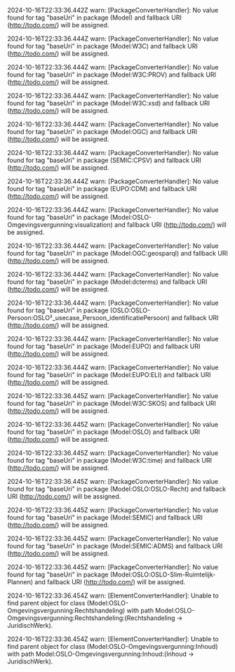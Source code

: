 2024-10-16T22:33:36.442Z warn: [PackageConverterHandler]: No value found for tag "baseUri" in package (Model) and fallback URI (http://todo.com/) will be assigned.

2024-10-16T22:33:36.444Z warn: [PackageConverterHandler]: No value found for tag "baseUri" in package (Model:W3C) and fallback URI (http://todo.com/) will be assigned.

2024-10-16T22:33:36.444Z warn: [PackageConverterHandler]: No value found for tag "baseUri" in package (Model:W3C:PROV) and fallback URI (http://todo.com/) will be assigned.

2024-10-16T22:33:36.444Z warn: [PackageConverterHandler]: No value found for tag "baseUri" in package (Model:W3C:xsd) and fallback URI (http://todo.com/) will be assigned.

2024-10-16T22:33:36.444Z warn: [PackageConverterHandler]: No value found for tag "baseUri" in package (Model:OGC) and fallback URI (http://todo.com/) will be assigned.

2024-10-16T22:33:36.444Z warn: [PackageConverterHandler]: No value found for tag "baseUri" in package (SEMIC:CPSV) and fallback URI (http://todo.com/) will be assigned.

2024-10-16T22:33:36.444Z warn: [PackageConverterHandler]: No value found for tag "baseUri" in package (EUPO:CDM) and fallback URI (http://todo.com/) will be assigned.

2024-10-16T22:33:36.444Z warn: [PackageConverterHandler]: No value found for tag "baseUri" in package (Model:OSLO-Omgevingsvergunning:visualization) and fallback URI (http://todo.com/) will be assigned.

2024-10-16T22:33:36.444Z warn: [PackageConverterHandler]: No value found for tag "baseUri" in package (Model:OGC:geosparql) and fallback URI (http://todo.com/) will be assigned.

2024-10-16T22:33:36.444Z warn: [PackageConverterHandler]: No value found for tag "baseUri" in package (Model:dcterms) and fallback URI (http://todo.com/) will be assigned.

2024-10-16T22:33:36.444Z warn: [PackageConverterHandler]: No value found for tag "baseUri" in package (OSLO:OSLO-Persoon:OSLO²_usecase_Persoon_identificatiePersoon) and fallback URI (http://todo.com/) will be assigned.

2024-10-16T22:33:36.444Z warn: [PackageConverterHandler]: No value found for tag "baseUri" in package (Model:EUPO) and fallback URI (http://todo.com/) will be assigned.

2024-10-16T22:33:36.444Z warn: [PackageConverterHandler]: No value found for tag "baseUri" in package (Model:EUPO:ELI) and fallback URI (http://todo.com/) will be assigned.

2024-10-16T22:33:36.445Z warn: [PackageConverterHandler]: No value found for tag "baseUri" in package (Model:W3C:SKOS) and fallback URI (http://todo.com/) will be assigned.

2024-10-16T22:33:36.445Z warn: [PackageConverterHandler]: No value found for tag "baseUri" in package (Model:OSLO) and fallback URI (http://todo.com/) will be assigned.

2024-10-16T22:33:36.445Z warn: [PackageConverterHandler]: No value found for tag "baseUri" in package (Model:W3C:time) and fallback URI (http://todo.com/) will be assigned.

2024-10-16T22:33:36.445Z warn: [PackageConverterHandler]: No value found for tag "baseUri" in package (Model:OSLO:OSLO-Recht) and fallback URI (http://todo.com/) will be assigned.

2024-10-16T22:33:36.445Z warn: [PackageConverterHandler]: No value found for tag "baseUri" in package (Model:SEMIC) and fallback URI (http://todo.com/) will be assigned.

2024-10-16T22:33:36.445Z warn: [PackageConverterHandler]: No value found for tag "baseUri" in package (Model:SEMIC:ADMS) and fallback URI (http://todo.com/) will be assigned.

2024-10-16T22:33:36.445Z warn: [PackageConverterHandler]: No value found for tag "baseUri" in package (Model:OSLO:OSLO-Slim-Ruimtelijk-Plannen) and fallback URI (http://todo.com/) will be assigned.

2024-10-16T22:33:36.454Z warn: [ElementConverterHandler]: Unable to find parent object for class (Model:OSLO-Omgevingsvergunning:Rechtshandeling) with path Model:OSLO-Omgevingsvergunning:Rechtshandeling:(Rechtshandeling -> JuridischWerk).

2024-10-16T22:33:36.454Z warn: [ElementConverterHandler]: Unable to find parent object for class (Model:OSLO-Omgevingsvergunning:Inhoud) with path Model:OSLO-Omgevingsvergunning:Inhoud:(Inhoud -> JuridischWerk).

